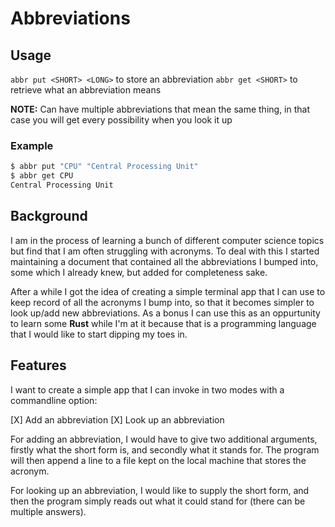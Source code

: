 # Abbreviations

## Usage
`abbr put <SHORT> <LONG>` to store an abbreviation
`abbr get <SHORT>` to retrieve what an abbreviation means

**NOTE:** Can have multiple abbreviations that mean the same thing, in that case
you will get every possibility when you look it up
### Example
```sh
$ abbr put "CPU" "Central Processing Unit"
$ abbr get CPU
Central Processing Unit
```

## Background
I am in the process of learning a bunch of different computer science topics
but find that I am often struggling with acronyms. To deal with this I started
maintaining a document that contained all the abbreviations I bumped into, some
which I already knew, but added for completeness sake.

After a while I got the idea of creating a simple terminal app that I can use
to keep record of all the acronyms I bump into, so that it becomes simpler to
look up/add new abbreviations. As a bonus I can use this as an oppurtunity to
learn some **Rust** while I'm at it because that is a programming language that
I would like to start dipping my toes in.

## Features
I want to create a simple app that I can invoke in two modes with a commandline option:

[X] Add an abbreviation
[X] Look up an abbreviation

For adding an abbreviation, I would have to give two additional arguments, firstly
what the short form is, and secondly what it stands for. The program will then append
a line to a file kept on the local machine that stores the acronym.

For looking up an abbreviation, I would like to supply the short form, and then
the program simply reads out what it could stand for (there can be multiple answers).

